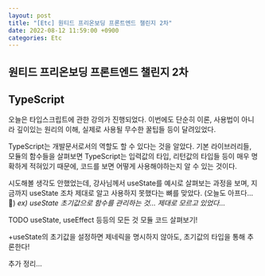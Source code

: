 ```yaml
---
layout: post
title: "[Etc] 원티드 프리온보딩 프론트엔드 챌린지 2차"
date: 2022-08-12 11:59:00 +0900
categories: Etc
---
```


## 원티드 프리온보딩 프론트엔드 챌린지 2차

## TypeScript

오늘은 타입스크립트에 관한 강의가 진행되었다.
이번에도 단순히 이론, 사용법이 아니라 깊이있는 원리의 이해, 실제로 사용될 무수한 꿀팁들 등이 달려있었다.

TypeScript는 개발문서로서의 역할도 할 수 있다는 것을 알았다.
기본 라이브러리들, 모듈의 함수들을 살펴보면 TypeScript는 입력값의 타입, 리턴값의 타입들 등이 매우 명확하게 적혀있기 때문에,
코드를 보면 어떻게 사용해야하는지 알 수 있는 것이다.

시도해볼 생각도 안했었는데,
강사님께서 useState를 예시로 살펴보는 과정을 보며, 지금까지 useState 조차 제대로 알고 사용하지 못했다는 뼈를 맞았다. (오늘도 아프다...🥲)
_ex) useState 초기값으로 함수를 관리하는 것... 제대로 모르고 있었다..._

TODO
useState, useEffect 등등의 모든 것 모듈 코드 살펴보기!

+useState의 초기값을 설정하면 제네릭을 명시하지 않아도, 초기값의 타입을 통해 추론한다!

추가 정리...
